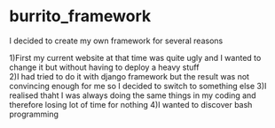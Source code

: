 # burrito_framework

I decided to create my own framework for several reasons

1)First my current website at that time was quite ugly and I wanted to change it but without having to deploy a heavy stuff</br>
2)I had tried to do it with django framework but the result was not convincing enough for me so I decided to switch to something else
3)I realised thaht I was always doing the same things in my coding and therefore losing lot of time for nothing
4)I wanted to discover bash programming
